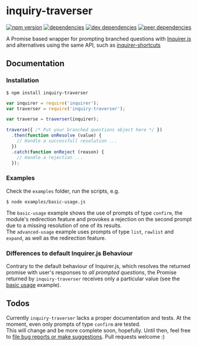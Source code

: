 # inquiry-traverser

[![npm version](https://badge.fury.io/js/inquiry-traverser.svg)](https://badge.fury.io/js/inquiry-traverser) [![dependencies](https://david-dm.org/ta2edchimp/inquiry-traverser.svg)](https://david-dm.org/ta2edchimp/inquiry-traverser) [![dev dependencies](https://david-dm.org/ta2edchimp/inquiry-traverser/dev-status.svg)](https://david-dm.org/ta2edchimp/inquiry-traverser#info=devDependencies) [![peer dependencies](https://david-dm.org/ta2edchimp/inquiry-traverser/peer-status.svg)](https://david-dm.org/ta2edchimp/inquiry-traverser#info=peerDependencies)

A Promise based wrapper for prompting branched questions with [Inquirer.js](https://github.com/sboudrias/Inquirer.js) and alternatives using the same API, such as [inquirer-shortcuts](https://github.com/breuleux/inquirer-shortcuts)

## Documentation

### Installation

```
$ npm install inquiry-traverser
```

```JavaScript
var inquirer = require('inquirer');
var traverser = require('inquiry-traverser');

var traverse = traverser(inquirer);

traverse({ /* Put your branched questions object here */ })
  .then(function onResolve (value) {
    // Handle a successfull resolution ...
  })
  .catch(function onReject (reason) {
    // Handle a rejection ...
  });
```

### Examples

Check the `examples` folder, run the scripts, e.g.

```
$ node examples/basic-usage.js
```

The `basic-usage` example shows the use of prompts of type `confirm`, the module's redirection feature and provokes a rejection on the second prompt due to a missing resolution of one of its results.  
The `advanced-usage` example uses prompts of type `list`, `rawlist` and `expand`, as well as the redirection feature.

### Differences to default Inquirer.js Behaviour

Contrary to the default behaviour of Inquirer.js, which resolves the returned promise with user's responses to _all prompted questions_, the Promise returned by `inquiry-traverser` receives only a particular value (see the [basic usage](https://github.com/ta2edchimp/inquiry-traverser/blob/master/examples/basic-usage.js) example).

## Todos

Currently `inquiry-traverser` lacks a proper documentation and tests. At the moment, even only prompts of type `confirm` are tested.  
This will change and be more complete soon, hopefully. Until then, feel free to [file bug reports or make suggestions](https://github.com/ta2edchimp/inquiry-traverser/issues). Pull requests welcome :)
